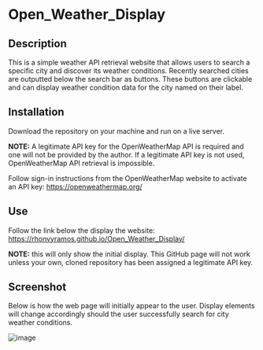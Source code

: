 # Open_Weather_Display
## Description
This is a simple weather API retrieval website that allows users to search a specific city and discover its weather conditions. Recently searched cities are outputted below the search bar as buttons. These buttons are clickable and can display weather condition data for the city named on their label.

## Installation
Download the repository on your machine and run on a live server. 

**NOTE:** A legitimate API key for the OpenWeatherMap API is required and one will not be provided by the author. If a legitimate API key is not used, OpenWeatherMap API retrieval is impossible. 

Follow sign-in instructions from the OpenWeatherMap website to activate an API key: https://openweathermap.org/

## Use
Follow the link below the display the website:
https://rhonvyramos.github.io/Open_Weather_Display/

**NOTE:** this will only show the initial display. This GitHub page will not work unless your own, cloned repository has been assigned a legitimate API key.

## Screenshot
Below is how the web page will initially appear to the user. Display elements will change accordingly should the user successfully search for city weather conditions.

![image](https://github.com/rhonvyramos/Open_Weather_Display/assets/126701940/328cbb76-ed2e-451c-a490-334c159883b6)

